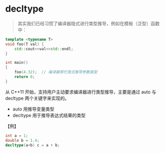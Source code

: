 # decltype

> 其实我们已经习惯了编译器隐式进行类型推导，例如在模板（泛型）函数中：

```c++
template <typename T>
void foo(T val) {
    std::cout<<val<<std::endl;
}

int main()
{
    foo(4.32);  // 编译器帮忙隐式推导参数类型
    return 0;
}
```



从 C++11 开始，支持用户主动要求编译器进行类型推导，主要是通过 auto 与 decltype 两个关键字来实现的。



* auto 用推导变量类型
* decltype 用于推导表达式结果的类型



【例】

```c++
int a = 1;
double b = 1.4;
decltype(a+b) c = a + b;
```